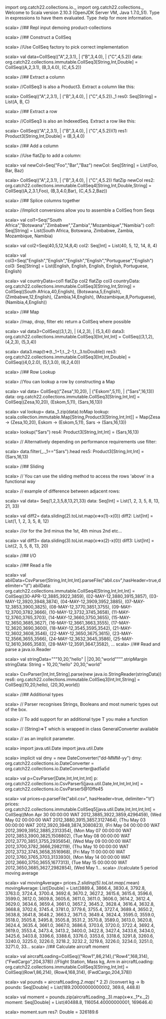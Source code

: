 import org.catch22.collections.io._
import org.catch22.collections._
Welcome to Scala version 2.10.3 (OpenJDK Server VM, Java 1.7.0_51).
Type in expressions to have them evaluated.
Type :help for more information.

scala> //## Repl input demoing product-collections

scala> //## Construct a CollSeq

scala> //Use CollSeq factory to pick correct implementation

scala> val data=CollSeq(("A",2,3.1),
     | ("B",3,4.0),
     | ("C",4,5.2))
data: org.catch22.collections.immutable.CollSeq3[String,Int,Double] = 
CollSeq((A,2,3.1),
        (B,3,4.0),
        (C,4,5.2))

scala> //## Extract a column

scala> //CollSeq3 is also a Product3.  Extract a column like this:

scala> CollSeq(("A",2,3.1),
     | ("B",3,4.0),
     | ("C",4,5.2))._1
res0: Seq[String] = List(A, B, C)

scala> //## Extract a row

scala> //CollSeq3 is also an IndexedSeq.  Extract a row like this:

scala> CollSeq(("A",2,3.1),
     | ("B",3,4.0),
     | ("C",4,5.2))(1)
res1: Product3[String,Int,Double] = (B,3,4.0)

scala> //## Add a column

scala> //Use flatZip to add a column:

scala> val newCol=Seq("Foo","Bar","Baz")
newCol: Seq[String] = List(Foo, Bar, Baz)

scala> CollSeq(("A",2,3.1),
     | ("B",3,4.0),
     | ("C",4,5.2)) flatZip newCol
res2: org.catch22.collections.immutable.CollSeq4[String,Int,Double,String] = 
CollSeq((A,2,3.1,Foo),
        (B,3,4.0,Bar),
        (C,4,5.2,Baz))

scala> //## Splice columns together

scala> //Implicit conversions allow you to assemble a CollSeq from Seqs

scala> val col1=Seq("South Africa","Botswana","Zimbabwe","Zambia","Mozambique","Namibia")
col1: Seq[String] = List(South Africa, Botswana, Zimbabwe, Zambia, Mozambique, Namibia)

scala> val col2=Seq(40,5,12,14,8,4)
col2: Seq[Int] = List(40, 5, 12, 14, 8, 4)

scala> val col3=Seq("English","English","English","English","Portuguese","English")
col3: Seq[String] = List(English, English, English, English, Portuguese, English)

scala> val countryData=col1 flatZip col2 flatZip col3
countryData: org.catch22.collections.immutable.CollSeq3[String,Int,String] = 
CollSeq((South Africa,40,English),
        (Botswana,5,English),
        (Zimbabwe,12,English),
        (Zambia,14,English),
        (Mozambique,8,Portuguese),
        (Namibia,4,English))

scala> //## Map

scala> //map, drop, filter etc return a CollSeq where possible

scala> val data3=CollSeq((3,1,2),
     | (4,2,3),
     | (5,3,4))
data3: org.catch22.collections.immutable.CollSeq3[Int,Int,Int] = 
CollSeq((3,1,2),
        (4,2,3),
        (5,3,4))

scala> data3.map(t=>(t._1+1,t._2-1,t._3.toDouble))
res3: org.catch22.collections.immutable.CollSeq3[Int,Int,Double] = 
CollSeq((4,0,2.0),
        (5,1,3.0),
        (6,2,4.0))

scala> //## Row Lookup

scala> //You can lookup a row by constructing a Map

scala> val data= CollSeq(("Zesa",10,20),
     |                   ("Eskom",5,11),
     |                   ("Sars",16,13))
data: org.catch22.collections.immutable.CollSeq3[String,Int,Int] = 
CollSeq((Zesa,10,20),
        (Eskom,5,11),
        (Sars,16,13))

scala> val lookup= data._1.zip(data).toMap
lookup: scala.collection.immutable.Map[String,Product3[String,Int,Int]] = Map(Zesa -> (Zesa,10,20), Eskom -> (Eskom,5,11), Sars -> (Sars,16,13))

scala> lookup("Sars")
res4: Product3[String,Int,Int] = (Sars,16,13)

scala> // Alternatively depending on performance requirements use filter:

scala> data.filter(_._1=="Sars").head
res5: Product3[String,Int,Int] = (Sars,16,13)

scala> //## Sliding

scala> // You can use the sliding method to access the rows 'above' in a functional way

scala> // example of difference between adjacent rows:

scala> val data= Seq(1,2,3,5,8,13,21,33)
data: Seq[Int] = List(1, 2, 3, 5, 8, 13, 21, 33)

scala> val diff2= data.sliding(2).toList.map(x=>x(1)-x(0))
diff2: List[Int] = List(1, 1, 2, 3, 5, 8, 12)

scala> //or for the 3rd minus the 1st, 4th minus 2nd etc...

scala> val diff3= data.sliding(3).toList.map(x=>x(2)-x(0))
diff3: List[Int] = List(2, 3, 5, 8, 13, 20)

scala> //## I/O

scala> //## Read a file

scala> val abilData=CsvParser[String,Int,Int,Int].parseFile("abil.csv",hasHeader=true,delimiter="\t")
abilData: org.catch22.collections.immutable.CollSeq4[String,Int,Int,Int] = 
CollSeq((30-APR-12,3885,3922,3859),
        (02-MAY-12,3880,3915,3857),
        (03-MAY-12,3920,3948,3874),
        (04-MAY-12,3909,3952,3885),
        (07-MAY-12,3853,3900,3825),
        (08-MAY-12,3770,3851,3755),
        (09-MAY-12,3700,3782,3666),
        (10-MAY-12,3732,3745,3658),
        (11-MAY-12,3760,3765,3703),
        (14-MAY-12,3660,3750,3655),
        (15-MAY-12,3650,3685,3627),
        (16-MAY-12,3661,3663,3555),
        (17-MAY-12,3620,3690,3600),
        (18-MAY-12,3545,3595,3542),
        (21-MAY-12,3602,3608,3546),
        (22-MAY-12,3650,3675,3615),
        (23-MAY-12,3566,3655,3566),
        (24-MAY-12,3632,3645,3586),
        (25-MAY-12,3610,3665,3583),
        (28-MAY-12,3591,3647,3582),
 ...
scala> //## Read and parse a java.io.Reader

scala> val stringData="""10,20,"hello"
     |                   |20,30,"world"""".stripMargin
stringData: String = 
10,20,"hello"
20,30,"world"

scala> CsvParser[Int,Int,String].parse(new java.io.StringReader(stringData))
res6: org.catch22.collections.immutable.CollSeq3[Int,Int,String] = 
CollSeq((10,20,hello),
        (20,30,world))

scala> //## Additional types

scala> // Parser recognises Strings, Booleans and most numeric types out of the box.

scala> // To add support for an additional type T you make a function 

scala> // (String)=>T which is wrapped in class GeneralConverter available

scala> // as an implicit parameter.

scala> import java.util.Date
import java.util.Date

scala> implicit val dmy = new DateConverter("dd-MMM-yy")
dmy: org.catch22.collections.io.DateConverter = org.catch22.collections.io.DateConverter@ad5a5d

scala> val p=CsvParser[Date,Int,Int,Int,Int]
p: org.catch22.collections.io.CsvParser5[java.util.Date,Int,Int,Int,Int] = org.catch22.collections.io.CsvParser5@10ffe45

scala> val prices=p.parseFile("abil.csv", hasHeader=true, delimiter="\t")
prices: org.catch22.collections.immutable.CollSeq5[java.util.Date,Int,Int,Int,Int] = 
CollSeq((Mon Apr 30 00:00:00 WAT 2012,3885,3922,3859,4296459),
        (Wed May 02 00:00:00 WAT 2012,3880,3915,3857,3127464),
        (Thu May 03 00:00:00 WAT 2012,3920,3948,3874,3080823),
        (Fri May 04 00:00:00 WAT 2012,3909,3952,3885,2313354),
        (Mon May 07 00:00:00 WAT 2012,3853,3900,3825,1508802),
        (Tue May 08 00:00:00 WAT 2012,3770,3851,3755,2935654),
        (Wed May 09 00:00:00 WAT 2012,3700,3782,3666,2982119),
        (Thu May 10 00:00:00 WAT 2012,3732,3745,3658,3516968),
        (Fri May 11 00:00:00 WAT 2012,3760,3765,3703,3133930),
        (Mon May 14 00:00:00 WAT 2012,3660,3750,3655,1677313),
        (Tue May 15 00:00:00 WAT 2012,3650,3685,3627,2982854),
        (Wed May 1...
scala> //calculate 5 period moving average

scala> val movingAverage= prices._2.sliding(5).toList.map(_.mean)
movingAverage: List[Double] = List(3889.4, 3866.4, 3830.4, 3792.8, 3763.0, 3724.4, 3700.4, 3692.6, 3670.2, 3627.2, 3615.6, 3615.6, 3596.6, 3599.0, 3612.0, 3609.8, 3605.6, 3611.0, 3611.0, 3606.0, 3614.2, 3612.4, 3629.0, 3634.6, 3659.4, 3661.0, 3657.2, 3645.2, 3628.4, 3616.4, 3632.8, 3668.8, 3702.6, 3745.4, 3781.0, 3779.6, 3755.4, 3727.4, 3689.4, 3650.2, 3638.8, 3641.8, 3648.2, 3663.2, 3671.0, 3649.4, 3624.4, 3595.0, 3559.0, 3518.0, 3505.8, 3495.8, 3505.8, 3531.2, 3570.8, 3589.0, 3613.0, 3620.8, 3624.4, 3635.4, 3661.0, 3667.0, 3686.6, 3703.6, 3720.0, 3722.4, 3692.4, 3619.0, 3553.4, 3473.4, 3413.2, 3400.0, 3422.8, 3427.4, 3433.6, 3434.0, 3425.6, 3403.8, 3396.6, 3388.6, 3376.0, 3353.6, 3318.6, 3291.8, 3260.6, 3240.0, 3225.0, 3226.0, 3218.2, 3232.2, 3219.6, 3226.0, 3234.0, 3251.0, 3271.0, 33...
scala> //## Calculate aircraft moment

scala> val aircraftLoading=CollSeq(("Row1",86,214),("Row4",168,314),("FwdCargo",204,378)) //Flight Station, Mass  kg, Arm in
aircraftLoading: org.catch22.collections.immutable.CollSeq3[String,Int,Int] = 
CollSeq((Row1,86,214),
        (Row4,168,314),
        (FwdCargo,204,378))

scala> val pounds = aircraftLoading._2.map(_ * 2.2)  //convert kg -> lb
pounds: Seq[Double] = List(189.20000000000002, 369.6, 448.8)

scala> val moment = pounds.zip(aircraftLoading._3).map(x=>x._1*x._2)
moment: Seq[Double] = List(40488.8, 116054.40000000001, 169646.4)

scala> moment.sum
res7: Double = 326189.6
